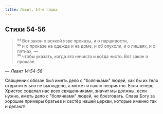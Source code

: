 ```yaml
---
title: Левит, 14-я глава
---
```


## Стихи 54-56

> ⁵⁴ Вот закон о всякой язве проказы, и о паршивости,  
> ⁵⁵ и о проказе на одежде и на доме, и об опухоли, и о лишаях, и о пятнах, —  
> ⁵⁶ чтобы указать, когда это нечисто и когда чисто. Вот закон о проказе.

— <cite>Левит&nbsp;14:54-56</cite>

Священник обязан был иметь дело с "болячками" людей, как бы их тело отвратительно не выглядело, а может и пахло неприятно. Если теперь
Христос соделал нас всех священниками, значит мы должны, если нужно, иметь дело с "болячками" людей, не брезговать. Слава Богу за
хорошие примеры братьев и сестёр нашей церкви, которые именно так и делают!
